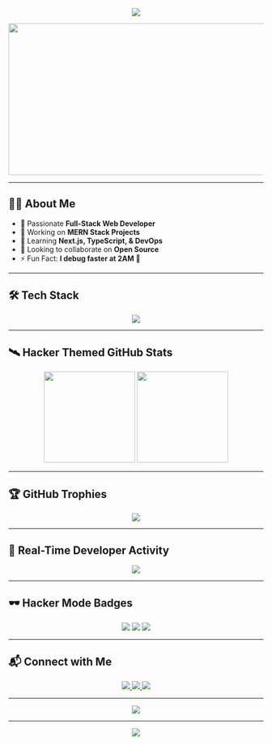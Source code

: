 <!-- Hacker Header Banner -->
<p align="center">
  <img src="https://readme-typing-svg.herokuapp.com?font=Fira+Code&size=30&pause=1000&color=00FF00&center=true&vCenter=true&width=700&lines=Hey+👋,+I'm+Prince+Kumar!;Full+Stack+Web+Developer+🚀;Open+Source+Contributor+❤️;Always+Learning+New+Things+🔥" />
</p>

<!-- Matrix GIF -->
<p align="center">
  <img src="https://media.giphy.com/media/oEI9uBYSzLpBK/giphy.gif" width="600" height="300">
</p>

---

## 🧑‍💻 About Me
- 🚀 Passionate **Full-Stack Web Developer**
- 🔭 Working on **MERN Stack Projects**
- 🌱 Learning **Next.js, TypeScript, & DevOps**
- 👯 Looking to collaborate on **Open Source**
- ⚡ Fun Fact: **I debug faster at 2AM 🌙**

---

## 🛠 Tech Stack
<p align="center">
  <img src="https://skillicons.dev/icons?i=html,css,js,ts,react,nextjs,nodejs,express,mongodb,tailwind,git,github,vscode,figma" />
</p>

---

## 🛰️ Hacker Themed GitHub Stats
<p align="center">
  <img src="https://github-readme-stats.vercel.app/api?username=Prince167-hub&show_icons=true&theme=radical&hide_border=true" height="180px" />
  <img src="https://github-readme-streak-stats.herokuapp.com?user=Prince167-hub&theme=radical&hide_border=true" height="180px" />
</p>

---

## 🏆 GitHub Trophies
<p align="center">
  <img src="https://github-profile-trophy.vercel.app/?username=Prince167-hub&theme=matrix&margin-w=15&margin-h=15&no-frame=true" />
</p>

---

## 🔄 Real-Time Developer Activity
<p align="center">
  <img src="https://github-readme-activity-graph.vercel.app/graph?username=Prince167-hub&theme=react-dark&hide_border=true" />
</p>

---

## 🕶️ Hacker Mode Badges
<p align="center">
  <img src="https://img.shields.io/badge/Hacker_Mode-ON-00FF00?style=for-the-badge&logo=matrix&logoColor=white" />
  <img src="https://img.shields.io/badge/Linux-OS-0078D6?style=for-the-badge&logo=linux&logoColor=white" />
  <img src="https://img.shields.io/badge/Coffee-Required-FF6B6B?style=for-the-badge&logo=coffeescript&logoColor=white" />
</p>

---

## 📬 Connect with Me
<p align="center">
  <a href="https://linkedin.com/in/your-profile" target="_blank">
    <img src="https://img.shields.io/badge/LinkedIn-0077B5?style=for-the-badge&logo=linkedin&logoColor=white" />
  </a>
  <a href="mailto:your-email@example.com">
    <img src="https://img.shields.io/badge/Gmail-D14836?style=for-the-badge&logo=gmail&logoColor=white" />
  </a>
  <a href="https://github.com/Prince167-hub" target="_blank">
    <img src="https://img.shields.io/badge/GitHub-000000?style=for-the-badge&logo=github&logoColor=white" />
  </a>
</p>

---

<!-- Snake Animation -->
<p align="center">
  <img src="https://github.com/Prince167-hub/Prince167-hub/blob/output/github-contribution-grid-snake.svg" />
</p>

---

<!-- Hacker Footer -->
<p align="center">
  <img src="https://capsule-render.vercel.app/api?type=waving&color=0:00FF00,100:000000&height=120&section=footer"/>
</p>
